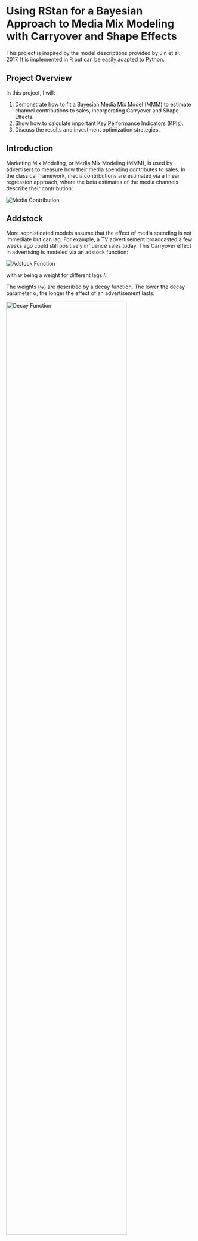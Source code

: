 
# Using RStan for a Bayesian Approach to Media Mix Modeling with Carryover and Shape Effects

This project is inspired by the model descriptions provided by Jin et al., 2017. It is implemented in R but can be easily adapted to Python.

## Project Overview

In this project, I will:
1. Demonstrate how to fit a Bayesian Media Mix Model (MMM) to estimate channel contributions to sales, incorporating Carryover and Shape Effects.
2. Show how to calculate important Key Performance Indicators (KPIs).
3. Discuss the results and investment optimization strategies.

## Introduction

Marketing Mix Modeling, or Media Mix Modeling (MMM), is used by advertisers to measure how their media spending contributes to sales. In the classical framework, media contributions are estimated via a linear regression approach, where the beta estimates of the media channels describe their contribution:

![Media Contribution](plots/image.png)

## Addstock

More sophisticated models assume that the effect of media spending is not immediate but can lag. For example, a TV advertisement broadcasted a few weeks ago could still positively influence sales today. This Carryover effect in advertising is modeled via an adstock function:

![Adstock Function](plots/image-2.png)

with *w* being a weight for different lags *l*.

The weights (*w*) are described by a decay function. The lower the decay parameter &alpha;, the longer the effect of an advertisement lasts:

<img src="plots/image-1.png" alt="Decay Function" style="width: 80%;">

## Diminishing Returns

Another important assumption is that media spending does not necessarily increase sales linearly. At some point, each additional dollar spent will have less effect. This is described by a Hill function:

![Hill Function](plots/image-3.png)

with the parameter *K* describing the half-saturation point and *S* describing the slope.

## Model

The final model has the following parameters:

| Parameter            | Description                                                   | Variable name in model |
|----------------------|---------------------------------------------------------------|------------------------|
| Intercept            | Base sales                                                    | *intercept*            |
| Control betas        | Control variables accounting for other factors such as seasonality | *beta_ctrl*            |
| Media betas          | Scaling the influence of the media                            | *beta_media*           |
| Half-saturation point| Describing the investment when half the maximal influence is reached | *ec*                   |
| Slope                | Describing the shape of the Hill function                     | *slope*                |

## Data

I explored the data posted on this Git repository. It describes weekly sales over approximately 4 years with investments in TV, newspaper, and radio:

<img src="plots/sales_mmm_data.png" style="width: 80%;">

with most spending being on TV:

<img src="plots/investment_mmm_data.png" style="width: 80%;">

We can now model the effect of media spending on sales with our model written in Stan:

```stan
functions {
  // the Hill function
  real Hill(real t, real ec, real slope) {
    return 1 / (1 + (t / ec)^(-slope));
  }
  // the adstock transformation with a vector of weights
  real Adstock(vector t, row_vector weights) {
    return dot_product(t, weights) / sum(weights);
  }
}

data {
  int<lower=1> N;
  real y[N]; // the vector of sales
  int<lower=1> max_lag; // the maximum duration of lag effect, in weeks
  int<lower=1> num_media; // the number of media channels
  matrix[N + max_lag -1, num_media] X_media; // matrix of media variables
  int<lower=1> num_ctrl; // the number of other control variables
  matrix[N, num_ctrl] X_ctrl; // a matrix of control variables
}

parameters {
  real<lower=0> noise_var; // residual variance
  real intercept; // the intercept
  vector[num_media] beta_media; // the coefficients for media variables
  vector[num_ctrl] beta_ctrl; // the coefficients for control variables
  vector<lower=0,upper=1>[num_media] decay; // the decay parameter for adstock
  vector<lower=0>[num_media] ec; // hill
  vector<lower=0>[num_media] slope;
}

transformed parameters {
  real cum_effect;
  row_vector[max_lag] lag_weights;
  matrix[N, num_media] cum_effects_hill;
  real mu[N];
  for (nn in 1:N) {
    for (media in 1:num_media) {
      for (lag in 1:max_lag) {
        lag_weights[lag] <- pow(decay[media], (lag) ^ 2);
      }
      cum_effect <- Adstock(sub_col(X_media, nn, media, max_lag), lag_weights);
      cum_effects_hill[nn, media] <- Hill(cum_effect, ec[media], slope[media]);
    }
    mu[nn] <- intercept + dot_product(cum_effects_hill[nn], beta_media) +
    dot_product(X_ctrl[nn], beta_ctrl);
  } 
}

model {
  decay ~ beta(3,10);
  intercept ~ normal(0, 5);
  beta_media ~ normal(0, 1);
  beta_ctrl ~ normal(0, 1);
  noise_var ~ inv_gamma(0.05, 0.05 * 0.01);
  slope ~ normal(1,0.3);
  ec ~ gamma(4, 0.1);
  y ~ normal(mu, sqrt(noise_var));
}

generated quantities {
  real cum_effect2;
  row_vector[max_lag] lag_weights2;
  matrix[N, num_media] cum_effects_hill2;
  matrix[N, num_media] media_contr;
  real tot[N];
  real contr[N];
  
  for (nn in 1:N) {
    for (media in 1:num_media) {
      for (lag in 1:max_lag) {
        lag_weights2[lag] <- pow(decay[media], (lag) ^ 2);
      }
      cum_effect2 <- Adstock(sub_col(X_media, nn, media, max_lag), lag_weights2);
      cum_effects_hill2[nn, media] <- Hill(cum_effect2, ec[media], slope[media]);
    }
    tot[nn] <- intercept + dot_product(cum_effects_hill2[nn], beta_media) +
    dot_product(X_ctrl[nn], beta_ctrl);
    contr[nn] <- intercept + dot_product(X_ctrl[nn], beta_ctrl);
    media_contr[nn, 1] <- intercept + dot_product([0, cum_effects_hill2[nn,2],cum_effects_hill2[nn,3]], beta_media) +
    dot_product(X_ctrl[nn], beta_ctrl);
    media_contr[nn, 2] <- intercept + dot_product([cum_effects_hill2[nn,1],0,cum_effects_hill2[nn,3]], beta_media) +
    dot_product(X_ctrl[nn], beta_ctrl);
    media_contr[nn, 3] <- intercept + dot_product([cum_effects_hill2[nn,1],cum_effects_hill2[nn,2],0], beta_media) +
    dot_product(X_ctrl[nn], beta_ctrl);
  } 
}
```

## Results

### Sales Contribution

1. About 30% of the sales cannot be attributed to media spending.
2. TV has the highest contribution to sales, averaging about 40%.
3. Radio and newspaper have less contribution, with newspaper contributing only a few percent.

<img src="plots/contribution_mmm_data.png" style="width: 80%;">

### Carry-over Effect

The effect of media decays very fast:

<img src="plots/lag_mmm_data.png" style="width: 50%;">

### Hill Function

While the effect of newspaper spending on sales saturates quickly, sales continue to increase with higher spending on TV and radio.

<img src="plots/p_hill_mmm_data.png" style="width: 50%;">

### Return on Investment

Radio clearly has the highest rate of return, suggesting that increasing investment in radio may be beneficial. On the other hand, ROI in newspapers is very low and probably not worth it.

<img src="plots/roi_mmm_data.png" style="width: 50%;">

### Optimization 

To identify the optimal investment allocation, I used a Monte Carlo simulation. By sampling from the posterior distributions of the model parameters, I quantified the uncertainty in ROI for various budget mixes. The analysis suggests that maximizing sales increase per investment is achieved with approximately 70% allocated to TV, 30% to radio, and minimal (or zero) investment in newspaper. This allocation allows an estimated average increase in sales per investment of 0.061, with a 95% probability interval between 0.054 and 0.071. The distribution of simulated ROIs for different allocations is visualized below.
<img src="plots/ROI_optimum.png" style="width: 50%;">


### Why Bayesian?

This project demonstrates the use of mixed marketing models to analyze the relationship between marketing channel spends and sales outcomes using a Bayesian framework.

The benefits of Bayesian frameworks include:
1. Allowing the incorporation of prior knowledge via priors.
2. Building custom models using PyMC or Stan.
3. Enabling the formulation of generative models.
4. Providing better uncertainty quantification in model parameters and forecasts.

### Prerequisites

- R and RStudio installed on your machine.
- Required R packages: `lubridate`, `tidyr`, `cowplot`, `ggplot2`, `rstan`, `dplyr`.

